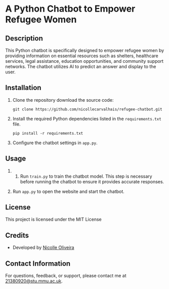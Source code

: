 # A Python Chatbot to Empower Refugee Women

## Description
This Python chatbot is specifically designed to empower refugee women by providing information on essential resources such as shelters, healthcare services, legal assistance, education opportunities, and community support networks. The chatbot utilizes AI to predict an answer and display to the user.


## Installation
1. Clone the repository download the source code:
    ```
    git clone https://github.com/nicollecarvalhais/refugee-chatbot.git
    ```
2. Install the required Python dependencies listed in the `requirements.txt` file.

    ```
    pip install -r requirements.txt
    ```
3. Configure the chatbot settings in `app.py`.

## Usage
1. 1. Run `train.py` to train the chatbot model. This step is necessary before running the chatbot to ensure it provides accurate responses.

2.  Run `app.py` to open the website and start the chatbot.

## License
This project is licensed under the MIT License

## Credits
- Developed by [Nicolle Oliveira](https://github.com/nicollecarvalhais)

## Contact Information
For questions, feedback, or support, please contact me at [21380920@stu.mmu.ac.uk](mailto:21380920@stu.mmu.ac.uk).
